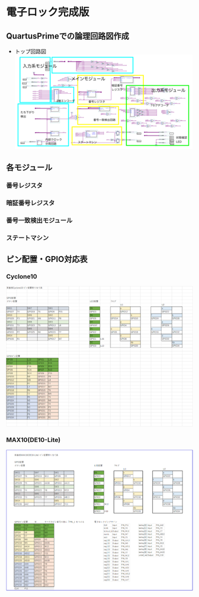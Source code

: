 # 電子ロック完成版

## QuartusPrimeでの論理回路図作成
* トップ回路図
    ![2bunshu](../pic_denshilock/denshi_topRev2Module.png "2bunshu")



## 各モジュール

### 番号レジスタ

### 暗証番号レジスタ

### 番号一致検出モジュール

### ステートマシン

## ピン配置・GPIO対応表

### Cyclone10

![2bunshu](../pic_denshilock/denshi_pinAssign01.png "pinAssign")

### MAX10(DE10-Lite)

![2bunshu](../pic_denshilock/MAX10pinassign2024.png "pinAssign")